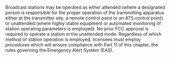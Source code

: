 Broadcast stations may be operated as either attended (where a designated person is responsible for the proper operation of the transmitting apparatus either at the transmitter site, a remote control point or an ATS control point) or unattended (where highly stable equipment or automated monitoring of station operating parameters is employed). No prior FCC approval is required to operate a station in the unattended mode. Regardless of which method of station operation is employed, licensees must employ procedures which will ensure compliance with Part 11 of this chapter, the rules governing the Emergency Alert System (EAS).

